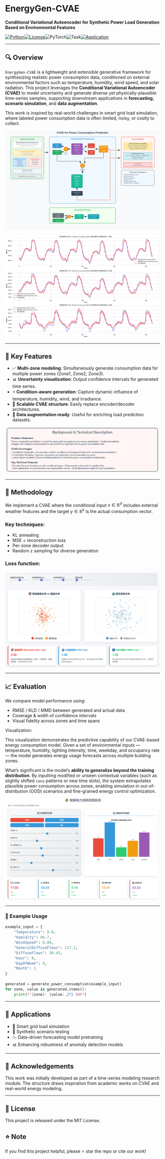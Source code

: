 # EnergyGen-CVAE

**Conditional Variational Autoencoder for Synthetic Power Load Generation Based on Environmental Features**

[![Python](https://img.shields.io/badge/python-3.10%2B-blue)](https://www.python.org/)[![License](https://img.shields.io/badge/license-MIT-green.svg)](LICENSE)![PyTorch](https://img.shields.io/badge/built%20with-PyTorch-red?logo=pytorch&logoColor=white)![Task](https://img.shields.io/badge/task-Data%20Augmentation%20%7C%20Extrapolation-orange?logo=chart-bar)[![Application](https://img.shields.io/badge/application-Energy%20Simulation-lightgrey?logo=lightning&logoColor=black)]()

---

## 🔍 Overview

`EnergyGen-CVAE` is a lightweight and extensible generative framework for synthesizing realistic power consumption data, conditioned on external environmental factors such as temperature, humidity, wind speed, and solar radiation. This project leverages the **Conditional Variational Autoencoder (CVAE)** to model uncertainty and generate diverse yet physically-plausible time-series samples, supporting downstream applications in **forecasting**, **scenario simulation**, and **data augmentation**.

This work is inspired by real-world challenges in smart grid load simulation, where labeled power consumption data is often limited, noisy, or costly to collect.

![what_we_do](./assets/cvae_architecture_diagram.svg)

![8cafc92ce67384a64dc33254065d8f4](./assets/8cafc92ce67384a64dc33254065d8f4.png)

---

## 📌 Key Features

- ✅ **Multi-zone modeling**: Simultaneously generate consumption data for multiple power zones (Zone1, Zone2, Zone3).
- 📊 **Uncertainty visualization**: Output confidence intervals for generated time series.
- ⚡ **Condition-aware generation**: Capture dynamic influence of temperature, humidity, wind, and irradiance.
- 🧠 **Scalable CVAE structure**: Easily replace encoder/decoder architectures.
- 🔁 **Data augmentation ready**: Useful for enriching load prediction datasets.

![7bfebf08824bd51932bf9918011a4e0](./assets/7bfebf08824bd51932bf9918011a4e0.png)


---

## 🧠 Methodology

We implement a CVAE where the conditional input $x \in \mathbb{R}^d$ includes external weather features and the target $y \in \mathbb{R}^k$ is the actual consumption vector.

### Key techniques:

* KL annealing
* MSE + reconstruction loss
* Per-zone decoder output
* Random z sampling for diverse generation

### Loss function:

![image-20250713235656107](./assets/image-20250713235656107.png)

---

## 📈 Evaluation

We compare model performance using:

* RMSE / KLD / MMD between generated and actual data
* Coverage & width of confidence intervals
* Visual fidelity across zones and time spans

Visualization:

This visualization demonstrates the predictive capability of our CVAE-based energy consumption model. Given a set of environmental inputs — temperature, humidity, lighting intensity, time, weekday, and occupancy rate — the model generates energy usage forecasts across multiple building zones.

What’s significant is the model’s **ability to generalize beyond the training distribution**. By inputting modified or unseen contextual variables (such as slightly shifted `cons` patterns or new time slots), the system extrapolates plausible power consumption across zones, enabling simulation in out-of-distribution (OOD) scenarios and fine-grained energy control optimization.

![image-20250713235900865](./assets/image-20250713235900865.png)

---

### 🧪 Example Usage

```python
example_input = {
    "Temperature": 9.0,
    "Humidity": 86.7,
    "WindSpeed": 0.08,
    "GeneralDiffuseFlows": 117.2,
    "DiffuseFlows": 30.43,
    "Hour": 9,
    "DayOfWeek": 0,
    "Month": 1
}

generated = generate_power_consumption(example_input)
for zone, value in generated.items():
    print(f"{zone}: {value:.2f} kWh")

```

---

## 💼 Applications

* 🔌 Smart grid load simulation
* 🧪 Synthetic scenario testing
* 📉 Data-driven forecasting model pretraining
* 📊 Enhancing robustness of anomaly detection models

---

## 🤝 Acknowledgements

This work was initially developed as part of a time-series modeling research module. The structure draws inspiration from academic works on CVAE and real-world energy modeling.

---

## 📄 License

This project is released under the MIT License.

## ⭐️ Note
If you find this project helpful, please ⭐️ star the repo or cite our work!
